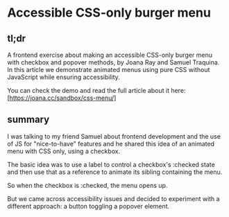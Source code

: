 # Accessible CSS-only burger menu
## tl;dr
A frontend exercise about making an accessible CSS-only burger menu with checkbox and popover methods, by Joana Ray and Samuel Traquina. In this article we demonstrate animated menus using pure CSS without JavaScript while ensuring accessibility.

You can check the demo and read the full article about it here: [https://joana.cc/sandbox/css-menu/]

## summary
I was talking to my friend Samuel about frontend development and the use of JS for "nice-to-have" features and he shared this idea of an animated menu with CSS only, using a checkbox.

The basic idea was to use a label to control a checkbox's :checked state and then use that as a reference to animate its sibling containing the menu.

So when the checkbox is :checked, the menu opens up.

But we came across accessibility issues and decided to experiment with a different approach: a button toggling a popover element.